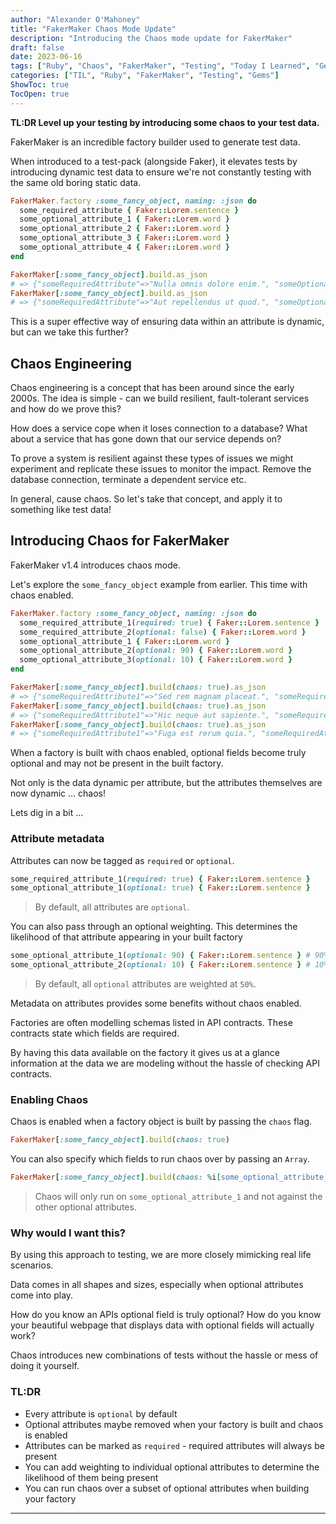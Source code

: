 ```yaml
---
author: "Alexander O'Mahoney"
title: "FakerMaker Chaos Mode Update"
description: "Introducing the Chaos mode update for FakerMaker"
draft: false
date: 2023-06-16
tags: ["Ruby", "Chaos", "FakerMaker", "Testing", "Today I Learned", "Gem"]
categories: ["TIL", "Ruby", "FakerMaker", "Testing", "Gems"]
ShowToc: true
TocOpen: true
---
```


**TL:DR Level up your testing by introducing some chaos to your test data.**

FakerMaker is an incredible factory builder used to generate test data. 

When introduced to a test-pack (alongside Faker), it elevates tests by introducing dynamic test data to ensure
we're not constantly testing with the same old boring static data.

```ruby
FakerMaker.factory :some_fancy_object, naming: :json do
  some_required_attribute { Faker::Lorem.sentence }
  some_optional_attribute_1 { Faker::Lorem.word }
  some_optional_attribute_2 { Faker::Lorem.word }
  some_optional_attribute_3 { Faker::Lorem.word }
  some_optional_attribute_4 { Faker::Lorem.word }
end

FakerMaker[:some_fancy_object].build.as_json 
# => {"someRequiredAttribute"=>"Nulla omnis dolore enim.", "someOptionalAttribute1"=>"qui", "someOptionalAttribute2"=>"deserunt", "someOptionalAttribute3"=>"rerum", "someOptionalAttribute4"=>"facilis"}
FakerMaker[:some_fancy_object].build.as_json 
# => {"someRequiredAttribute"=>"Aut repellendus ut quod.", "someOptionalAttribute1"=>"consequatur", "someOptionalAttribute2"=>"quod", "someOptionalAttribute3"=>"pariatur", "someOptionalAttribute4"=>"rerum"}
```

This is a super effective way of ensuring data within an attribute is dynamic, but can we take this further? 

## Chaos Engineering

Chaos engineering is a concept that has been around since the early 2000s. The idea is simple - can we build resilient, 
fault-tolerant services and how do we prove this? 

How does a service cope when it loses connection to a database?
What about a service that has gone down that our service depends on? 

To prove a system is resilient against these types of issues we might experiment and replicate these issues to monitor
the impact. Remove the database connection, terminate a dependent service etc. 

In general, cause chaos. So let's take that concept, and apply it to something like test data! 
 
## Introducing Chaos for FakerMaker

FakerMaker v1.4 introduces chaos mode.

Let's explore the `some_fancy_object` example from earlier. This time with chaos enabled.

```ruby
FakerMaker.factory :some_fancy_object, naming: :json do
  some_required_attribute_1(required: true) { Faker::Lorem.sentence }
  some_required_attribute_2(optional: false) { Faker::Lorem.word }
  some_optional_attribute_1 { Faker::Lorem.word }
  some_optional_attribute_2(optional: 90) { Faker::Lorem.word }
  some_optional_attribute_3(optional: 10) { Faker::Lorem.word }
end

FakerMaker[:some_fancy_object].build(chaos: true).as_json 
# => {"someRequiredAttribute1"=>"Sed rem magnam placeat.", "someRequiredAttribute2"=>"nemo", "someOptionalAttribute2"=>"dolores"}
FakerMaker[:some_fancy_object].build(chaos: true).as_json 
# => {"someRequiredAttribute1"=>"Hic neque aut sapiente.", "someRequiredAttribute2"=>"saepe", "someOptionalAttribute1"=>"id"}
FakerMaker[:some_fancy_object].build(chaos: true).as_json 
# => {"someRequiredAttribute1"=>"Fuga est rerum quia.", "someRequiredAttribute2"=>"vero", "someOptionalAttribute2"=>"nulla", "someOptionalAttribute1"=>"dolorem"}
```

When a factory is built with chaos enabled, optional fields become truly optional and may not be present in the built factory. 

Not only is the data dynamic per attribute, but the attributes themselves are now dynamic ... chaos!

Lets dig in a bit ...

### Attribute metadata

Attributes can now be tagged as `required` or `optional`.

```ruby
some_required_attribute_1(required: true) { Faker::Lorem.sentence }
some_optional_attribute_1(optional: true) { Faker::Lorem.sentence }
```
> By default, all attributes are `optional`.

You can also pass through an optional weighting. This determines the likelihood of that attribute appearing in your built factory

```ruby
some_optional_attribute_1(optional: 90) { Faker::Lorem.sentence } # 90% chance this attribute will be present
some_optional_attribute_2(optional: 10) { Faker::Lorem.sentence } # 10% chance this attribute will be present
```
> By default, all `optional` attributes are weighted at `50%`.

Metadata on attributes provides some benefits without chaos enabled. 

Factories are often modelling schemas listed in API contracts. These contracts state which fields are required. 

By having this data available on the factory it gives us at a glance information at the data we are modeling without 
the hassle of checking API contracts.

### Enabling Chaos

Chaos is enabled when a factory object is built by passing the `chaos` flag.

```ruby
FakerMaker[:some_fancy_object].build(chaos: true)
```

You can also specify which fields to run chaos over by passing an `Array`.

```ruby
FakerMaker[:some_fancy_object].build(chaos: %i[some_optional_attribute_1])
```
> Chaos will only run on `some_optional_attribute_1` and not against the other optional attributes.


### Why would I want this?

By using this approach to testing, we are more closely mimicking real life scenarios. 

Data comes in all shapes and sizes, especially when optional attributes come into play. 

How do you know an APIs optional field is truly optional? How do you know your beautiful webpage that displays data with optional fields will actually work?

Chaos introduces new combinations of tests without the hassle or mess of doing it yourself. 

### TL:DR
- Every attribute is `optional` by default
- Optional attributes maybe removed when your factory is built and chaos is enabled
- Attributes can be marked as `required` - required attributes will always be present
- You can add weighting to individual optional attributes to determine the likelihood of them being present
- You can run chaos over a subset of optional attributes when building your factory

---

